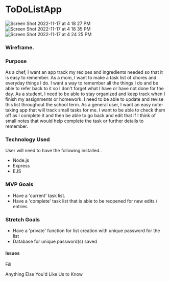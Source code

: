 # ToDoListApp
![Screen Shot 2022-11-17 at 4 18 27 PM](https://user-images.githubusercontent.com/115204404/202765888-c0d2f03f-9d03-4f36-84e2-36df95d8095a.png)
![Screen Shot 2022-11-17 at 4 18 35 PM](https://user-images.githubusercontent.com/115204404/202765892-2a863734-ec99-4437-89f1-f7fce0371e23.png)
![Screen Shot 2022-11-17 at 4 24 25 PM](https://user-images.githubusercontent.com/115204404/202765895-9a069259-b951-4f8c-9943-e39a336d9bc3.png)
<h3>Wireframe.</h3> 

<h3>Purpose </h3>
As a chef, I want an app track my recipes and ingredients needed so that it is easy to remember.
As a mom, I want to make a task list of chores and everyday things I do. I want a way to remember all the things I do and be able to refer back to it so I don't forget what I have or have not done for the day.
As a student, I need to be able to stay organized and keep track when I finish my assignments or homework. I need to be able to update and revise this list throughout the school term.
As a general user, I want an easy note-taking app that will track small tasks for me. I want to be able to check them off as I complete it and then be able to go back and edit that if I think of small notes that would help complete the task or further details to remember. 

<h3>Technology Used</h3>
User will need to have the following installed..
<ul>
<li> Node.js</li>
<li> Express</li>
<li> EJS</li>
</ul>

<h3>MVP Goals</h3>
<ul>
<li>Have a 'current' task list.</li>
<li>Have a 'complete' task list that is able to be reopened for new edits / entries</li>
</ul>
<h3>Stretch Goals</h3>
<ul>
<li>Have a 'private' function for list creation with unique password for the list</li>
<li>Database for unique password(s) saved</li>
</ul>
<h4>Issues</h4>
<p> Fill
</p>
Anything Else You'd Like Us to Know
